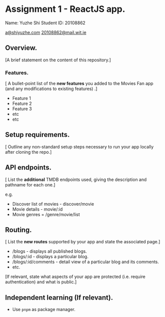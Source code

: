 # Assignment 1 - ReactJS app.

Name: Yuzhe Shi
Student ID: 20108862

[a@shiyuzhe.com](mailto:a@shiyuzhe.com)
[20108862@mail.wit.ie](mailto:20108862@mail.wit.ie)

## Overview.

[A brief statement on the content of this repository.]

### Features.

[ A bullet-point list of the __new features__ you added to the Movies Fan app (and any modifications to existing features) .]

- Feature 1
- Feature 2
- Feature 3
- etc
- etc

## Setup requirements.

[ Outline any non-standard setup steps necessary to run your app locally after cloning the repo.]

## API endpoints.

[ List the __additional__ TMDB endpoints used, giving the description and pathname for each one.]

e.g.

- Discover list of movies - discover/movie
- Movie details - movie/:id
- Movie genres = /genre/movie/list

## Routing.

[ List the __new routes__ supported by your app and state the associated page.]

- /blogs - displays all published blogs.
- /blogs/:id - displays a particular blog.
- /blogs/:id/comments - detail view of a particular blog and its comments.
- etc.

[If relevant, state what aspects of your app are protected (i.e. require authentication) and what is public.]

## Independent learning (If relevant).

<!-- Itemize the technologies/techniques you researched independently and adopted in your project,
i.e. aspects not covered in the lectures/labs. Include the source code filenames that illustrate these
(we do not require code excerpts) and provide references to the online resources that helped you (articles/blogs). -->

+ Use `pnpm` as package manager.